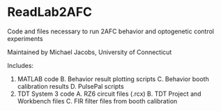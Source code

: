 # ReadLab2AFC
Code and files necessary to run 2AFC behavior and optogenetic control experiments

Maintained by Michael Jacobs, University of Connecticut

Includes:
1. MATLAB code
	B. Behavior result plotting scripts
	C. Behavior booth calibration results
	D. PulsePal scripts
2. TDT System 3 code
	A. RZ6 circuit files (.rcx)
	B. TDT Project and Workbench files
	C. FIR filter files from booth calibration
      
